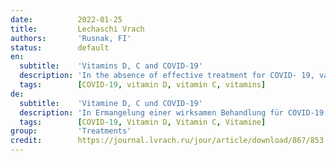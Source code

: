 ```yaml
---
date:          2022-01-25
title:         Lechaschi Vrach
authors:       'Rusnak, FI'
status:        default
en:
  subtitle:    'Vitamins D, C and COVID-19'
  description: 'In the absence of effective treatment for COVID- 19, various drugs were empirically used. Contradictory literature data, from adherents to complete denial of the use of vitamins D and C in COVID-19,  prompted us to analyze the literature data and express our opinion on this issue. In our country and abroad, many medical centers include vitamins D and C in the therapy of a new coronavirus infection. Almost all organs and systems of our body have receptors for vitamin D. This fact indicates the active participation of vitamin D in protecting against infection, allergies, and prolonging human life. People with vitamin D deficiency are more likely to have respiratory infections, anemia, muscle hypotension, and bone fragility. The use of vitamin D in coronavirus infection is effective with daily intake of physiological doses of vitamin D. Compensation for vitamin D deficiency is important for the activation of interferon-dependent antiviral immunity, and for the prevention of «cytokine storm», normalization of the coagulation system, and for the reduction of chronic inf lammation in the presence of concomitant chronic pathologies in the patient. Even the transition from a severe deficiency of vitamin D (25(OH)D < 20 ng/ml) to a moderate deficiency of 25(OH)D (a metabolite of vitamin D, which is used to judge its supply of the body) in the range of 20-30 ng/ml, in Reduces the risk of admission of a patient with pneumonia to the intensive care unit by 3 times and the risk of transfer to mechanical ventilation by 11 times. The use of vitamin C in coronavirus infection is effective by compensating for its existing deficiency and by interacting with other vitamins. An effective way to maintain the level of vitamins D and C in the population is to fortify these vitamins and other nutrients in foods of mass consumption, as well as to take vitamins in other forms. Multivitamins produced in Western countries are mainly designed for people living in these territories, taking into account the common method of fortifying food. For our country, the norms of consumption of vitamins have been substantiated, confirmed by massive studies of the population of different regions. '
  tags:        [COVID-19, vitamin D, vitamin C, vitamins]
de:
  subtitle:    'Vitamine D, C und COVID-19'
  description: 'In Ermangelung einer wirksamen Behandlung für COVID-19 wurden verschiedene Medikamente empirisch eingesetzt. Widersprüchliche Angaben in der Literatur, von Befürwortern bis hin zur völligen Ablehnung der Verwendung der Vitamine D und C bei COVID-19, veranlassten uns, die Literaturdaten zu analysieren und unsere Meinung zu diesem Thema zu äußern. In unserem Land und im Ausland beziehen viele medizinische Zentren die Vitamine D und C in die Therapie einer neuen Coronavirus-Infektion ein. Fast alle Organe und Systeme unseres Körpers haben Rezeptoren für Vitamin D. Diese Tatsache weist auf die aktive Beteiligung von Vitamin D am Schutz vor Infektionen und Allergien sowie an der Verlängerung des menschlichen Lebens hin. Menschen mit Vitamin-D-Mangel haben ein höheres Risiko für Infektionen der Atemwege, Anämie, Muskelhypotonie und Knochenbrüchigkeit. Der Ausgleich des Vitamin-D-Mangels ist wichtig für die Aktivierung der interferonabhängigen antiviralen Immunität und für die Verhinderung eines "Zytokinsturms", die Normalisierung des Gerinnungssystems und die Verringerung der chronischen Entzündung bei gleichzeitigen chronischen Erkrankungen des Patienten. Selbst der Übergang von einem schweren Vitamin-D-Mangel (25(OH)D < 20 ng/ml) zu einem mäßigen Mangel an 25(OH)D (ein Metabolit von Vitamin D, der zur Beurteilung seiner Versorgung des Körpers herangezogen wird) im Bereich von 20-30 ng/ml verringert das Risiko der Einweisung eines Patienten mit Lungenentzündung auf die Intensivstation um das Dreifache und das Risiko der Verlegung auf eine mechanische Beatmung um das Elffache. Der Einsatz von Vitamin C bei einer Coronavirus-Infektion ist wirksam, da es den bestehenden Mangel ausgleicht und mit anderen Vitaminen interagiert. Eine wirksame Methode zur Aufrechterhaltung des Vitamin-D- und Vitamin-C-Spiegels in der Bevölkerung besteht in der Anreicherung dieser Vitamine und anderer Nährstoffe in Lebensmitteln des Massenkonsums sowie in der Einnahme von Vitaminen in anderen Formen. Die in den westlichen Ländern hergestellten Multivitaminpräparate sind in erster Linie für die dort lebenden Menschen bestimmt, wobei die dort übliche Methode der Anreicherung von Lebensmitteln berücksichtigt wird. Für unser Land wurden die Normen für den Vitaminkonsum durch umfangreiche Untersuchungen der Bevölkerung in verschiedenen Regionen bestätigt.' 
  tags:        [COVID-19, Vitamin D, Vitamin C, Vitamine]
group:         'Treatments'
credit:        https://journal.lvrach.ru/jour/article/download/867/853
---
```

